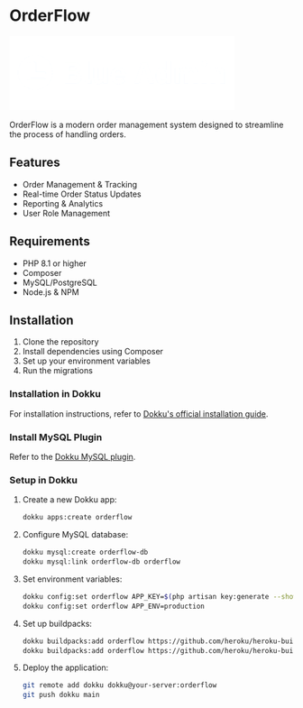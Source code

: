 # OrderFlow

![OrderFlow Logo](public/images/logo.svg)

OrderFlow is a modern order management system designed to streamline the process of handling orders.

## Features

- Order Management & Tracking
- Real-time Order Status Updates
- Reporting & Analytics
- User Role Management

## Requirements

- PHP 8.1 or higher
- Composer
- MySQL/PostgreSQL
- Node.js & NPM

## Installation

1. Clone the repository
2. Install dependencies using Composer
3. Set up your environment variables
4. Run the migrations

### Installation in Dokku

For installation instructions, refer to [Dokku's official installation guide](https://dokku.com/docs/getting-started/installation/).

### Install MySQL Plugin

Refer to the [Dokku MySQL plugin](https://github.com/dokku/dokku-mysql).

### Setup in Dokku

1. Create a new Dokku app:
    ```bash
    dokku apps:create orderflow
    ```

2. Configure MySQL database:
    ```bash
    dokku mysql:create orderflow-db
    dokku mysql:link orderflow-db orderflow
    ```

3. Set environment variables:
    ```bash
    dokku config:set orderflow APP_KEY=$(php artisan key:generate --show)
    dokku config:set orderflow APP_ENV=production
    ```

4. Set up buildpacks:
    ```bash
    dokku buildpacks:add orderflow https://github.com/heroku/heroku-buildpack-nodejs
    dokku buildpacks:add orderflow https://github.com/heroku/heroku-buildpack-php
    ```

5. Deploy the application:
    ```bash
    git remote add dokku dokku@your-server:orderflow
    git push dokku main
    ```
